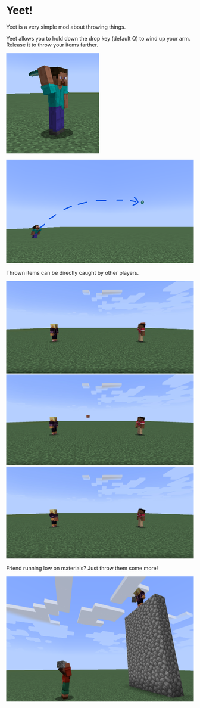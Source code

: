 # Yeet!

Yeet is a very simple mod about throwing things.

Yeet allows you to hold down the drop key (default Q) to wind up your arm.
Release it to throw your items farther.

![Steve holding a diamond, winding up his arm to throw it](media/steve.png)

<img src="media/trajectory.png" alt="The trajectory of an item after being thrown" width="600"/>

Thrown items can be directly caught by other players.

<img src="media/catch_start.png" alt="One player winds up their arm to throw an item" width="600"/>


<img src="media/catch_mid.png" alt="The thrown item is mid-air, flying towards player 2" width="600"/>


<img src="media/catch_end.png" alt="Player 2 catches the flying item" width="600"/>

Friend running low on materials? Just throw them some more!

<img src="media/materials.png" alt="A player throwing some more materials up to their friend" width="600"/>
